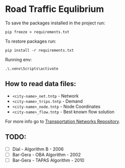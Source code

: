 # Road Traffic Equlibrium

To save the packages installed in the project run:

```
pip freeze > requirements.txt
```

To restore packages run:

```
pip install -r requirements.txt
```

Running env:

```
.\.venv\Scripts\activate
```

## How to read data files:
- `<city-name>_net.tntp` - Network
- `<city-name>_trips.tntp` - Demand
- `<city-name>_node.tntp` - Node Coordinates
- `<city-name>_flow.tntp` - Best known flow solution

For more info go to [Transportation Networks Repository](https://github.com/bstabler/TransportationNetworks).

## TODO:
- [ ] Dial - Algorithm B - 2006
- [ ] Bar-Gera - OBA Algorithm - 2002
- [ ] Bar-Gera - TAPAS Algorithm - 2010

